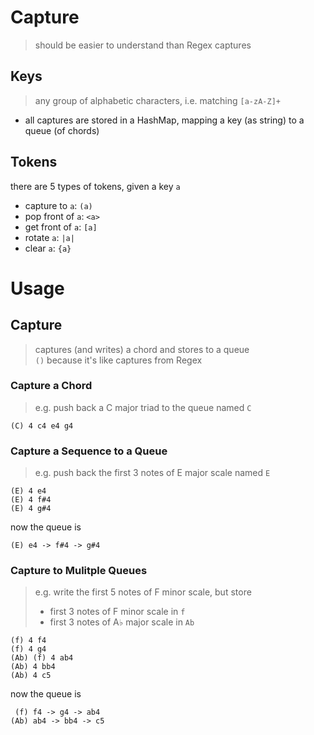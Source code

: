 # Capture
> should be easier to understand than Regex captures

## Keys
> any group of alphabetic characters, i.e. matching `[a-zA-Z]+`

- all captures are stored in a HashMap, mapping a key (as string) to a queue (of chords)

## Tokens
there are 5 types of tokens, given a key `a`

- capture to `a`: `(a)`
- pop front of `a`: `<a>`
- get front of `a`: `[a]`
- rotate `a`: `|a|`
- clear `a`: `{a}`

# Usage
## Capture
> captures (and writes) a chord and stores to a queue<br>
> `()` because it's like captures from Regex

### Capture a Chord
> e.g. push back a C major triad to the queue named `C`

```
(C) 4 c4 e4 g4
```

### Capture a Sequence to a Queue
> e.g. push back the first 3 notes of E major scale named `E`
```
(E) 4 e4
(E) 4 f#4
(E) 4 g#4
```
now the queue is
```
(E) e4 -> f#4 -> g#4
```

### Capture to Mulitple Queues
> e.g. write the first 5 notes of F minor scale, but store
> - first 3 notes of F minor scale in `f`
> - first 3 notes of A♭ major scale in `Ab`

```
(f) 4 f4
(f) 4 g4
(Ab) (f) 4 ab4
(Ab) 4 bb4
(Ab) 4 c5
```
now the queue is
```
 (f) f4 -> g4 -> ab4
(Ab) ab4 -> bb4 -> c5
```
